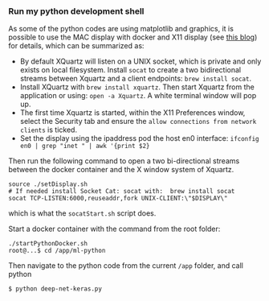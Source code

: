 ### Run my python development shell

As some of the python codes are using matplotlib and graphics, it is possible to use the MAC display 
with docker and X11 display (see [this blog](https://cntnr.io/running-guis-with-docker-on-mac-os-x-a14df6a76efc)) for details, which can be summarized as:

* By default XQuartz will listen on a UNIX socket, which is private and only exists on local filesystem. Install `socat` to create a two bidirectional streams between Xquartz and a client endpoints: `brew install socat`.
* Install XQuartz with `brew install xquartz`. Then start Xquartz from the application or using: `open -a Xquartz`. A white terminal window will pop up.  
* The first time Xquartz is started, within the X11 Preferences window, select the Security tab and ensure the `allow connections from network clients` is ticked.
* Set the display using the ipaddress pod the host en0 interface: `ifconfig en0 | grep "inet " | awk '{print $2}` 


Then run the following command to open a two bi-directional streams between the docker container and the X window system of Xquartz.

```shell
source ./setDisplay.sh
# If needed install Socket Cat: socat with:  brew install socat
socat TCP-LISTEN:6000,reuseaddr,fork UNIX-CLIENT:\"$DISPLAY\"
```

which is what the `socatStart.sh` script does.

Start a docker container with the command from the root folder:

```shell
./startPythonDocker.sh
root@...$ cd /app/ml-python
```

Then navigate to the python code from the current `/app` folder, and call python

```sh
$ python deep-net-keras.py
```
